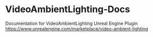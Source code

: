 # VideoAmbientLighting-Docs
Documentation for VideoAmbientLighting Unreal Engine Plugin https://www.unrealengine.com/marketplace/video-ambient-lighting
